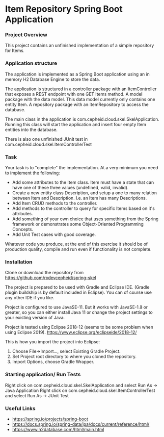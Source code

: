 # Item Repository Spring Boot Application #

### Project Overview ###

This project contains an unfinished implementation of a simple repository for Items.


### Application structure ###

The application is implemented as a Spring Boot application using an in memory H2 Database Engine to store the data. 

The application is structured in a controller package with an ItemController that exposes a REST endpoint with one GET Items method. A model package with the data model. This data model currently only contains one entity Item. A repository package with an ItemRepository to access the database.

The main class in the application is com.cepheid.cloud.skel.SkelApplication. Running this class will start the application and insert four empty Item entities into the database.

There is also one unfinished JUnit test in com.cepheid.cloud.skel.ItemControllerTest

### Task ###

Your task is to "complete" the implementation. At a very minimum you need to implement the following:

* Add some attributes to the Item class. Item must have a state that can have one of these three values (undefined, valid, invalid).
* Create a new entity class Description, and setup a one to many relation between Item and Description. I.e. an Item has many Descriptions.
* Add Item CRUD methods to the controller.
* Add methods to the controller to query for specific Items based on it's attributes.
* Add something of your own choice that uses something from the Spring framework or demonstrates some Object-Oriented Programming Concepts. 
* Add Unit Test cases with good coverage.  

Whatever code you produce, at the end of this exercise it should be of production quality, compile and run even if functionality is not complete.

### Installation ###

Clone or download the repository from https://github.com/rxdevcepheid/spring-skel

The project is prepared to be used with Gradle and Eclipse IDE. (Gradle plugin buildship is by default included in Eclipse). You can of course use any other IDE if you like.

Project is configured to use JavaSE-11. But it works with JavaSE-1.8 or greater, so you can either install Java 11 or change the project settings to your existing version of Java.

Project is tested using Eclipse 2018-12 (seems to be some problem when using Eclipse 2019). https://www.eclipse.org/eclipseide/2018-12/

This is how you import the project into Eclipse:

1. Choose File->Import..., select Existing Gradle Project.
1. Set Project root directory to where you cloned the repository.
1. Import Options, choose Gradle Wrapper.


### Starting application/ Run Tests ###

Right click on com.cepheid.cloud.skel.SkelApplication and select Run As -> Java Application
Right click on com.cepheid.cloud.skel.ItemControllerTest and select Run As -> JUnit Test

### Useful Links ###

* https://spring.io/projects/spring-boot
* https://docs.spring.io/spring-data/jpa/docs/current/reference/html/
* https://www.h2database.com/html/main.html
